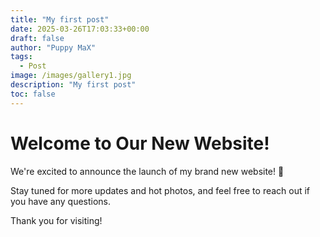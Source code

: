 ```yaml
---
title: "My first post"
date: 2025-03-26T17:03:33+00:00
draft: false
author: "Puppy MaX"
tags:
  - Post
image: /images/gallery1.jpg
description: "My first post"
toc: false
---
```


# Welcome to Our New Website!

We're excited to announce the launch of my brand new website! 🎉

Stay tuned for more updates and hot photos, and feel free to reach out if you have any questions.

Thank you for visiting!
